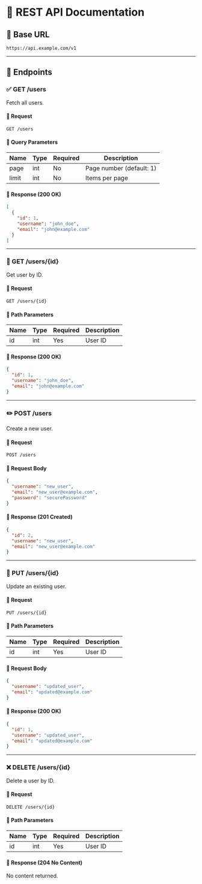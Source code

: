 # 📘 REST API Documentation

## 🔗 Base URL
```
https://api.example.com/v1
```

---

## 📂 Endpoints

### ✅ GET /users
Fetch all users.

#### 🔸 Request
```
GET /users
```

#### 🔸 Query Parameters
| Name     | Type   | Required | Description              |
|----------|--------|----------|--------------------------|
| page     | int    | No       | Page number (default: 1) |
| limit    | int    | No       | Items per page           |

#### 🔸 Response (200 OK)
```json
[
  {
    "id": 1,
    "username": "john_doe",
    "email": "john@example.com"
  }
]
```

---

### 📄 GET /users/{id}
Get user by ID.

#### 🔸 Request
```
GET /users/{id}
```

#### 🔸 Path Parameters
| Name | Type | Required | Description  |
|------|------|----------|--------------|
| id   | int  | Yes      | User ID      |

#### 🔸 Response (200 OK)
```json
{
  "id": 1,
  "username": "john_doe",
  "email": "john@example.com"
}
```

---

### ✏️ POST /users
Create a new user.

#### 🔸 Request
```
POST /users
```

#### 🔸 Request Body
```json
{
  "username": "new_user",
  "email": "new_user@example.com",
  "password": "securePassword"
}
```

#### 🔸 Response (201 Created)
```json
{
  "id": 2,
  "username": "new_user",
  "email": "new_user@example.com"
}
```

---

### 🔄 PUT /users/{id}
Update an existing user.

#### 🔸 Request
```
PUT /users/{id}
```

#### 🔸 Path Parameters
| Name | Type | Required | Description  |
|------|------|----------|--------------|
| id   | int  | Yes      | User ID      |

#### 🔸 Request Body
```json
{
  "username": "updated_user",
  "email": "updated@example.com"
}
```

#### 🔸 Response (200 OK)
```json
{
  "id": 1,
  "username": "updated_user",
  "email": "updated@example.com"
}
```

---

### ❌ DELETE /users/{id}
Delete a user by ID.

#### 🔸 Request
```
DELETE /users/{id}
```

#### 🔸 Path Parameters
| Name | Type | Required | Description  |
|------|------|----------|--------------|
| id   | int  | Yes      | User ID      |

#### 🔸 Response (204 No Content)
No content returned.
